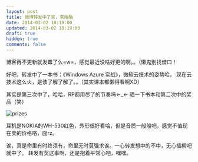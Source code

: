 ```yaml
---
layout: post
title: 微博转发中了奖，来晒晒
date: 2014-03-02 18:19:00
updated: 2014-03-02 18:19:00
draft: true
hidden: true
comments: false
---
```


博客再不更新就发霉了么=w=，感觉最近没啥好更的啊。。（懒鬼别找借口！

好吧，转发中了一本书：《Windows Azure 实战》，微软云技术的姿势哈，
现在云技术这么火，是该了解了解了。。（其实课本都懒得看啊XD）

<!--more-->

其实是第三次中了，哈哈，RP都用尽了的节奏吗←_← 晒一下书本和第二次中的奖品（笑）

![prizes](https://ww1.sinaimg.cn/mw690/72eabe3fjw1ee1kswlgifj21jk2qonpd.jpg)

耳机是NOKIA的WH-530红色，外形很好看哈，但是音质一般般吧，感觉不值现在卖的价格咯，囧rz。

诶，真是命里有时终须有，命里无时莫强求诶。一心转发想中的不中，无心插柳吧就中了。
转发有奖这事啊，还是抱着平常心吧，嘿嘿。
